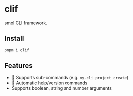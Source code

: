 # clif

smol CLI framework.

## Install

```sh
pnpm i clif
```

## Features

- 🌯 Supports sub-commands (e.g. `my-cli project create`)
- 🤖 Automatic help/version commands
- Supports boolean, string and number arguments
